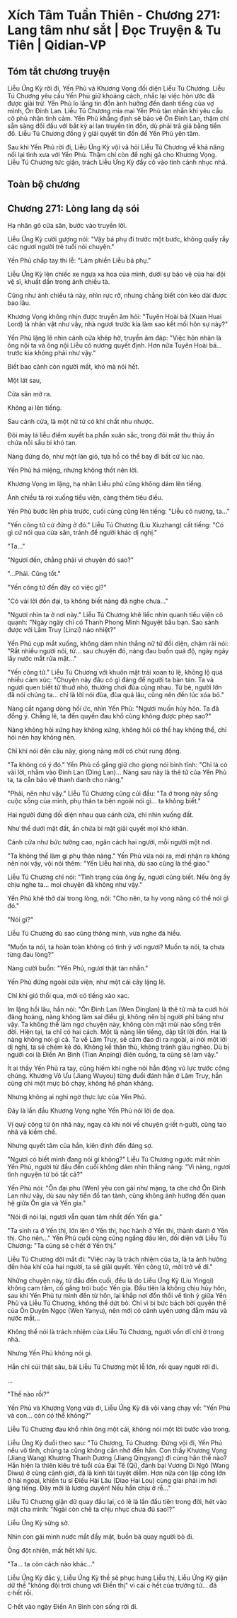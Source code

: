 # Xích Tâm Tuần Thiên - Chương 271: Lang tâm như sắt | Đọc Truyện & Tu Tiên | Qidian-VP



## Tóm tắt chương truyện

Liễu Ứng Kỳ rời đi, Yến Phủ và Khương Vọng đối diện Liễu Tú Chương. Liễu Tú Chương yêu cầu Yến Phủ giữ khoảng cách, nhắc lại việc hôn ước đã được giải trừ. Yến Phủ lo lắng tin đồn ảnh hưởng đến danh tiếng của vợ mình, Ôn Đinh Lan. Liễu Tú Chương mỉa mai Yến Phủ tàn nhẫn khi yêu cầu cô phủ nhận tình cảm. Yến Phủ khẳng định sẽ bảo vệ Ôn Đinh Lan, thậm chí sẵn sàng đối đầu với bất kỳ ai lan truyền tin đồn, dù phải trả giá bằng tiền đồ. Liễu Tú Chương đồng ý giải quyết tin đồn để Yến Phủ yên tâm.

Sau khi Yến Phủ rời đi, Liễu Ứng Kỳ vội vã hỏi Liễu Tú Chương về khả năng nối lại tình xưa với Yến Phủ. Thậm chí còn đề nghị gả cho Khương Vọng. Liễu Tú Chương tức giận, trách Liễu Ứng Kỳ đẩy cô vào tình cảnh nhục nhã.


## Toàn bộ chương

## Chương 271: Lòng lang dạ sói

Hạ nhân gõ cửa sân, bước vào truyền lời.

Liễu Ứng Kỳ cười gượng nói: "Vậy bá phụ đi trước một bước, không quấy rầy các ngươi người trẻ tuổi nói chuyện."

Yến Phủ chắp tay thi lễ: "Làm phiền Liễu bá phụ."

Liễu Ứng Kỳ lên chiếc xe ngựa xa hoa của mình, dưới sự bảo vệ của hai đội vệ sĩ, khuất dần trong ánh chiều tà.

Cũng như ánh chiều tà này, nhìn rực rỡ, nhưng chẳng biết còn kéo dài được bao lâu.

Khương Vọng không nhịn được truyền âm hỏi: "Tuyên Hoài bá (Xuan Huai Lord) là nhân vật như vậy, nhà ngươi trước kia làm sao kết mối hôn sự này?"

Yến Phủ lặng lẽ nhìn cánh cửa khép hờ, truyền âm đáp: "Việc hôn nhân là ông nội ta và ông nội Liễu cô nương quyết định. Hơn nữa Tuyên Hoài bá... trước kia không phải như vậy."

Biết bao cảnh còn người mất, khó mà nói hết.

Một lát sau,

Cửa sân mở ra.

Không ai lên tiếng.

Sau cánh cửa, là một nữ tử có khí chất nhu nhược.

Đôi mày lá liễu điểm xuyết ba phần xuân sắc, trong đôi mắt thu thủy ẩn chứa nỗi sầu bi khó tan.

Nàng đứng đó, như một làn gió, tựa hồ có thể bay đi bất cứ lúc nào.

Yến Phủ há miệng, nhưng không thốt nên lời.

Khương Vọng im lặng, hạ nhân Liễu phủ cũng không dám lên tiếng.

Ánh chiều tà rọi xuống tiểu viện, càng thêm tiêu điều.

Yến Phủ bước lên phía trước, cuối cùng cũng lên tiếng: "Liễu cô nương, ta..."

"Yến công tử cứ đứng ở đó." Liễu Tú Chương (Liu Xiuzhang) cất tiếng: "Có gì cứ nói qua cửa sân, tránh để người khác dị nghị."

"Ta..."

"Ngươi đến, chẳng phải vì chuyện đó sao?"

"...Phải. Cũng tốt."

"Yến công tử đến đây có việc gì?"

"Có vài lời đồn đại, ta không biết nàng đã nghe chưa..."

"Ngươi nhìn ta ở nơi này." Liễu Tú Chương khẽ liếc nhìn quanh tiểu viện cô quạnh: "Ngày ngày chỉ có Thanh Phong Minh Nguyệt bầu bạn. Sao sánh được với Lâm Truy (Linzi) náo nhiệt?"

Yến Phủ cụp mắt xuống, không dám nhìn thẳng nữ tử đối diện, chậm rãi nói: "Rất nhiều người nói, từ... sau chuyện đó, nàng đau buồn quá độ, ngày ngày lấy nước mắt rửa mặt..."

"Yến công tử." Liễu Tú Chương với khuôn mặt trái xoan tú lệ, không lộ quá nhiều cảm xúc: "Chuyện này đâu có gì đáng để người ta bàn tán. Ta và ngươi quen biết từ thuở nhỏ, thường chơi đùa cùng nhau. Từ bé, người lớn đã nói chúng ta... chỉ là lời nói đùa, đùa quá lâu, cũng nên đến lúc xóa bỏ."

Nàng cắt ngang dòng hồi ức, nhìn Yến Phủ: "Ngươi muốn hủy hôn. Ta đã đồng ý. Chẳng lẽ, ta đến quyền đau khổ cũng không được phép sao?"

Nàng không hỏi xứng hay không xứng, không hỏi có thể hay không thể, chỉ hỏi nên hay không nên.

Chỉ khi nói đến câu này, giọng nàng mới có chút rung động.

"Ta không có ý đó." Yến Phủ cố gắng giữ cho giọng nói bình tĩnh: "Chỉ là có vài lời, nhằm vào Đinh Lan (Ding Lan)... Nàng sau này là thê tử của Yến Phủ ta, ta cần bảo vệ thanh danh cho nàng."

"Phải, nên như vậy." Liễu Tú Chương cũng cúi đầu: "Ta ở trong này sống cuộc sống của mình, phụ thân ta bên ngoài nói gì... ta không biết."

Hai người đứng đối diện nhau qua cánh cửa, chỉ nhìn xuống đất.

Như thể dưới mặt đất, ẩn chứa bí mật giải quyết mọi khó khăn.

Cánh cửa như bức tường cao, ngăn cách hai người, mỗi người một nơi.

"Ta không thể làm gì phụ thân nàng." Yến Phủ vừa nói ra, mới nhận ra không nên nói vậy, vội nói thêm: "Yến Liễu hai nhà, dù sao cũng là thế giao."

Liễu Tú Chương chỉ nói: "Tình trạng của ông ấy, ngươi cũng biết. Nếu ông ấy chịu nghe ta... mọi chuyện đã không như vậy."

Yến Phủ khẽ thở dài trong lòng, nói: "Cho nên, ta hy vọng nàng có thể nói gì đó."

"Nói gì?"

Liễu Tú Chương dù sao cũng thông minh, vừa nghe đã hiểu.

"Muốn ta nói, ta hoàn toàn không có tình ý với ngươi? Muốn ta nói, ta chưa từng đau lòng?"

Nàng cười buồn: "Yến Phủ, ngươi thật tàn nhẫn."

Yến Phủ đứng ngoài cửa viện, như một cái cây lặng lẽ.

Chỉ khi gió thổi qua, mới có tiếng xào xạc.

Im lặng hồi lâu, hắn nói: "Ôn Đinh Lan (Wen Dinglan) là thê tử mà ta cưới hỏi đàng hoàng, nàng không làm sai điều gì, không nên bị người phỉ báng như vậy. Ta không thể làm ngơ chuyện này, không còn mặt mũi nào sống trên đời. Hiện tại, ta chỉ có hai cách. Một là nàng lên tiếng, dập tắt lời đồn. Hai là nàng không nói gì cả. Ta về Lâm Truy, sẽ cầm đao đi ra ngoài, ai nói một lời dị nghị, ta sẽ chém kẻ đó. Không kể thân thù, không tránh giàu nghèo. Dù bị người coi là Điền An Bình (Tian Anping) điên cuồng, ta cũng sẽ làm vậy."

Ít ai thấy Yến Phủ ra tay, cũng hiếm khi nghe nói hắn động vũ lực trước công chúng. Khương Vô Ưu (Jiang Wuyou) từng đuổi đánh hắn ở Lâm Truy, hắn cũng chỉ một mực bỏ chạy, không hề phản kháng.

Nhưng không ai nghi ngờ thực lực của Yến Phủ.

Đây là lần đầu Khương Vọng nghe Yến Phủ nói lời đe dọa.

Vị quý công tử ôn nhã này, ngay cả khi nói về chuyện g·iết n·gười, cũng tao nhã và kiềm chế.

Nhưng quyết tâm của hắn, kiên định đến đáng sợ.

"Ngươi có biết mình đang nói gì không?" Liễu Tú Chương ngước mắt nhìn Yến Phủ, người từ đầu đến cuối không dám nhìn thẳng nàng: "Vì nàng, ngươi tình nguyện từ bỏ tất cả?"

Yến Phủ nói: "Ôn đại phu (Wen) yêu con gái như mạng, ta che chở Ôn Đinh Lan như vậy, dù sau này tiền đồ tan tành, cũng không ảnh hưởng đến quan hệ giữa Ôn gia và Yến gia."

"Nói đi nói lại, ngươi vẫn quan tâm nhất đến Yến gia."

"Ta sinh ra ở Yến thị, lớn lên ở Yến thị, học hành ở Yến thị, thành danh ở Yến thị. Cho nên..." Yến Phủ cuối cùng cũng ngẩng đầu lên, đối diện với Liễu Tú Chương: "Ta cũng sẽ c·hết ở Yến thị."

Liễu Tú Chương dời mắt đi: "Việc này là trách nhiệm của ta, là ta ảnh hưởng đến hòa khí của hai người, ta sẽ giải quyết. Yến công tử, mời trở về đi."

Những chuyện này, từ đầu đến cuối, đều là do Liễu Ứng Kỳ (Liu Yingqi) không cam tâm, cố gắng trói buộc Yến gia. Đầu tiên là không chịu hủy hôn, sau khi Yến Phủ tự mình đến từ hôn, lại khắp nơi đồn thổi về tình ý giữa Yến Phủ và Liễu Tú Chương, không thể dứt bỏ. Chỉ vì bị bức bách bởi quyền thế của Ôn Duyên Ngọc (Wen Yanyu), nên mới có cảnh uyên ương đẫm máu và nước mắt...

Không thể nói là trách nhiệm của Liễu Tú Chương, người vốn dĩ chỉ ở trong nhà.

Nhưng Yến Phủ không nói gì.

Hắn chỉ cúi thật sâu, bái Liễu Tú Chương một lễ lớn, rồi quay người rời đi.

...

"Thế nào rồi?"

Yến Phủ và Khương Vọng vừa đi, Liễu Ứng Kỳ đã vội vàng chạy về: "Yến Phủ và con... còn có thể không?"

Liễu Tú Chương đau khổ nhìn ông một cái, không nói một lời bước vào trong.

Liễu Ứng Kỳ đuổi theo sau: "Tú Chương, Tú Chương. Đừng vội đi, Yến Phủ nếu vô tình, chúng ta cũng không cần nhớ đến hắn. Con thấy Khương Vọng (Jiang Wang) Khương Thanh Dương (Jiang Qingyang) đi cùng hắn thế nào? Hắn hiện là thiên kiêu trẻ tuổi của Đại Tề (Qi), đánh bại Vương Di Ngô (Wang Diwu) ở cùng cảnh giới, đã là kinh tài tuyệt diễm. Hơn nữa còn lập công lớn ở hải ngoại, khiến tu sĩ Điếu Hải Lâu (Diao Hai Lou) cùng giai phải im hơi lặng tiếng. Đây mới là lương duyên! Nếu hắn chịu ở rể..."

Liễu Tú Chương giận dữ quay đầu lại, có lẽ là lần đầu tiên trong đời, hét vào mặt cha mình: "Ngài còn chê ta chịu nhục chưa đủ sao!?"

Liễu Ứng Kỳ sững sờ.

Nhìn con gái mình nước mắt đầy mặt, buồn bã quay người bỏ đi.

Ông đột nhiên, mất hết khí lực.

"Ta... ta còn cách nào khác..."

Liễu Ứng Kỳ đắc ý, Liễu Ứng Kỳ thề sẽ phục hưng Liễu thị, Liễu Ứng Kỳ giận dữ thề "không đội trời chung với Điền thị" vì cái c·hết của trưởng tử... đã c·hết rồi.

C·hết vào ngày Điền An Bình còn sống rời đi.